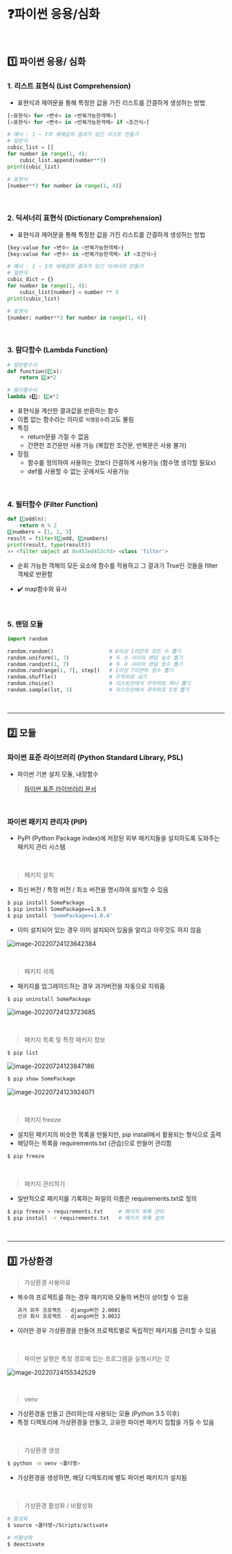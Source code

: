 # ❓파이썬 응용/심화

​    

## 1️⃣ 파이썬 응용/ 심화

### 1. 리스트 표현식 (List Comprehension)

- 표현식과 제어문을 통해 특정한 값을 가진 리스트를 간결하게 생성하는 방법

```python
[<표현식> for <변수> in <반복가능한객체>]
[<표현식> for <변수> in <반복가능한객체> if <조건식>]
```

```python
# 예시 : 1 ~ 3의 세제곱의 결과가 담긴 리스트 만들기
# 일반식
cubic_list = []
for number in range(1, 4):
    cubic_list.append(number**3)
print(cubic_list)

# 표현식
[number**3 for number in range(1, 4)]
```

​    

### 2. 딕셔너리 표현식 (Dictionary Comprehension)

- 표현식과 제어문을 통해 특정한 값을 가진 리스트를 간결하게 생성하는 방법

```python
{key:value for <변수> in <반복가능한객체>}
{key:value for <변수> in <반복가능한객체> if <조건식>}
```

```python
# 예시 : 1 ~ 3의 세제곱의 결과가 담긴 딕셔너리 만들기
# 일반식
cubic_dict = {}
for number in range(1, 4):
    cubic_list[number] = number ** 3
print(cubic_list)

# 표현식
{number: number**3 for number in range(1, 4)}
```

​    

### 3. 람다함수 (Lambda Function)

```python
# 일반함수식
def function(1️⃣x):
    return 2️⃣x*2  

# 람다함수식
lambda x1️⃣: 2️⃣x*2 
```

- 표현식을 계산한 결과값을 반환하는 함수
- 이름 없는 함수라는 의미로 `익명함수`라고도 불림
- 특징
  - return문을 가질 수 없음
  - 간편한 조건문만 사용 가능 (복잡한 조건문, 반복문은 사용 불가)
- 장점
  - 함수를 정의하여 사용하는 것보다 간결하게 사용가능 (함수명 생각할 필요x)
  - def를 사용할 수 없는 곳에서도 사용가능

​    

### 4. 필터함수 (Filter Function)

```python
def 1️⃣odd(n):
    return n % 2
2️⃣numbers = [1, 2, 3]
result = filter(1️⃣odd, 2️⃣numbers)
print(result, type(result))
>> <filter object at 0x453ed453cfd> <class 'filter'>
```

- 순회 가능한 객체의 모든 요소에 함수를 적용하고 그 결과가 True인 것들을 filter 객체로 반환함

- ✔️ map함수와 유사

​    

### 5. 랜덤 모듈

```py
import random

random.random()                  # 0이상 1미만의 모든 수 뽑기
random.uniform(1, 7)             # 두 수 사이의 랜덤 실수 뽑기
random.randint(1, 7)             # 두 수 사이의 랜덤 정수 뽑기
random.randrange(1, 7[, step])   # 1이상 7미만의 정수 뽑기
random.shuffle()                 # 무작위로 섞기
random.choice()                  # 리스트안에서 무작위로 하나 뽑기
random.sample(lst, 3)            # 리스트안에서 무작위로 3개 뽑기
```

​    

---

## 2️⃣ 모듈

### 파이썬 표준 라이브러리 (Python Standard Library, PSL)

- 파이썬 기본 설치 모듈, 내장함수

>  [파이썬 표준 라이브러리 문서](https://docs.python.org/ko/3/library/index.html)

​    

### 파이썬 패키지 관리자 (PIP)

- PyPI (Python Package Index)에 저장된 외부 패키지들을 설치하도록 도와주는 패키지 관리 시스템

​    

> 패키지 설치

- 최신 버전 / 특정 버전 / 최소 버전을 명시하여 설치할 수 있음

```bash
$ pip install SomePackage
$ pip install SomePackage==1.0.5
$ pip install 'SomePackage>=1.0.4'
```

- 이미 설치되어 있는 경우 이미 설치되어 있음을 알리고 아무것도 하지 않음

![image-20220724123642384](파이썬응용심화.assets/image-20220724123642384.png)

​    

> 패키지 삭제

- 패키지를 업그레이드하는 경우 과거버전을 자동으로 지워줌

```bash
$ pip uninstall SomePackage
```

![image-20220724123723685](파이썬응용심화.assets/image-20220724123723685.png)

​    

> 패키지 목록 및 특정 패키지 정보

```bash
$ pip list
```

![image-20220724123847186](파이썬응용심화.assets/image-20220724123847186.png)

```bash
$ pip show SomePackage
```

![image-20220724123924071](파이썬응용심화.assets/image-20220724123924071.png)

​    

>패키지 freeze

- 설치된 패키지의 비슷한 목록을 만들지만, pip install에서 활용되는 형식으로 출력
- 해당하는 목록을 requirements.txt (관습)으로 만들어 관리함

```bash
$ pip freeze
```

​    

> 패키지 관리하기

- 일반적으로 패키지를 기록하는 파일의 이름은 requirements.txt로 정의

```bash
$ pip freeze > requirements.txt     # 패키지 목록 관리
$ pip install -r requirements.txt   # 패키지 목록 설치
```

​    

---

## 3️⃣ 가상환경

> 가상환경 사용이유

- 복수의 프로젝트를 하는 경우 패키지와 모듈의 버전이 상이할 수 있음

  ```bash
  과거 외주 프로젝트 - django버전 2.0001
  신규 회사 프로젝트 - django버전 3.0022
  ```

- 이러한 경우 가상환경을 만들어 프로젝트별로 독립적인 패키지를 관리할 수 있음

​    

> 파이썬 실행은 특정 경로에 있는 프로그램을 실행시키는 것

![image-20220724155342529](파이썬응용심화.assets/image-20220724155342529.png)

​    

> venv

- 가상환경을 만들고 관리하는데 사용되는 모듈 (Python 3.5 이후)
- 특정 디렉토리에 가상환경을 만들고, 고유한 파이썬 패키지 집합을 가질 수 있음

​    

> 가상환경 생성

```bash
$ python -m venv <폴더명>
```

- 가상환경을 생성하면, 해당 디렉토리에 별도 파이썬 패키지가 설치됨

​    

> 가상환경 활성화 / 비활성화

```bash
# 활성화
$ source <폴더명>/Scripts/activate

# 비활성화
$ deactivate
```
